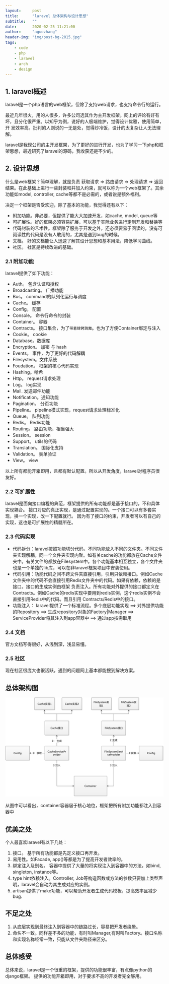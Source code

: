 ```yaml
---
layout:     post
title:      "laravel 总体架构与设计思想"
subtitle:   ""
date:       2020-02-25 11:21:00
author:     "aguozhang"
header-img: "img/post-bg-2015.jpg"
tags:
    - code
    - php
    - laravel
    - arch
    - design 
---
```


## 1. laravel概述

laravel是一个php语言的web框架，但除了支持web请求，也支持命令行的运行。

最近几年很火，用的人很多，许多公司选其作为主开发框架。网上的评论有好有坏，且分化很严重。以知乎为例，说好的人极端维护，觉得设计优雅，使用简单，开
发效率高。批判的人则说的一无是处，觉得炒冷饭，设计的太复杂让人无法理解。

laravel是我现公司的主开发框架，为了更好的进行开发，也为了学习一下php和框架思想，最近研究了laravel的源码，我收获还是不少的。

##  2. 设计思想

什么是web框架？简单理解，就是负责 获取请求 => 路由请求 => 处理请求 => 返回结果。在此基础上进行一些封装和并加入约束，就可以称为一个web框架了。其余
功能如model, controller, cache等都不是必需的，或者说是额外福利。

决定一个框架是否受欢迎，除了基本的功能，我觉得还有以下：
* 附加功能。非必要，但提供了能大大加速开发，如cache, model, queue等
* 可扩展性。好的框架必须容易扩展，可以基于实际业务进行定制开发和替换等
* 代码封装的艺术性。框架除了服务于开发之外，还必须要易于阅读的，没有可阅读性的代码是没有人敢用的，尤其是遇到bug的时候。
* 文档。 好的文档能让人迅速了解其设计思想和基本用法，降低学习曲线。
* 社区。 社区是持续改进的基础。

### 2.1 附加功能
laravel提供了如下功能：
 * Auth。 包含认证和授权
 * Broadcasting。 广播功能
 * Bus。 command的队列化运行与调度
 * Cache。 缓存
 * Config。 配置
 * Console。 命令行命令的封装
 * Container。 容器
 * Contracts。 接口集合，为了`带着镣铐跳舞`。也为了方便Container绑定与注入
 * Cookie。 cookie
 * Database。数据库
 * Encryption。 加密 与 hash
 * Events。 事件，为了更好的代码解耦
 * Filesystem。文件系统
 * Foudation。 框架的核心代码实现
 * Hashing。哈希
 * Http。 request请求处理
 * Log。 log实现
 * Mail. 发送邮件功能
 * Notification。通知功能
 * Pagination。 分页功能
 * Pipeline。 pipeline模式实现，request请求处理标准化
 * Queue。 队列功能
 * Redis。 Redis功能
 * Routing。 路由功能，相当强大
 * Session。 session
 * Support。 utils的代码
 * Translation。 国际化支持
 * Validation。 表单验证
 * View。 view
 
 以上所有都能开箱即用，且都有默认配置。所以从开发角度，laravel对程序员很友好。
 
 ### 2.2 可扩展性
 laravel是面向接口编程的典范，框架提供的所有功能都是基于接口的，不和具体实现耦合。
 接口对应的真正实现，是通过配置实现的。一个接口可以有多套实现，换一个实现，改一下配置就行。
 因为有了接口的约束，开发者可以有自己的实现，这也是可扩展性的精髓所在。
 
 ### 2.3 代码实现
 * 代码拆分：laravel按照功能切分代码，不同功能放入不同的文件夹。不同文件夹实现解耦，同一个文件夹实现内聚。如有关cache的功能都放在Cache文件夹中。有关文件的都放在Filesystem中。各个功能基本相互独立，各个文件夹
 也是一个单独的lib库，可以在非laravel框架项目中安装使用。
 * 代码引用：功能代码之间不跨文件夹直接引用，引用只依赖接口。例如Cache文件夹中的代码不会直接引用Redis文件夹中的代码。如果有依赖，依赖的是接口。接口的生成实例由框架
 负责注入。所有功能对外提供的接口都定义在Contracts。例如Cache的redis实现中要用到redis实例，这个redis实例不会直接引用Redis中的代码。而且引用
 Contracts/Redis中的接口。
 * 功能注入： laravel提供了一个标准流程。多个底层功能实现 ==> 对外提供功能的Repository ==> 生成repository对象的Factory|Manager
 ==> ServiceProvider将其注入到app容器中 ==> 通过app按需取用
 
 ### 2.4 文档
 官方文档写得很好，从浅到深，浅显易懂。
 
 ### 2.5 社区
 现在社区很庞大也很活跃，遇到的问题网上基本都能搜到解决方案。
 

## 总体架构图
![总体架构图](/img/laravel/total_arch.jpg)

从图中可以看出，container容器居于核心地位，框架把所有附加功能都注入到容器中

## 优美之处
个人最喜欢laravel有以下几处：
1. 接口。 基于所有功能都是先定义接口再开发。
2. 易用性。如Facade, app()等都是为了提高开发者效率的。
3. 绑定注入及别名。 容器中提供了大量的将实现注入到容器中的方法，如bind, singleton, instance等。
4. type hint依赖注入。Controller, Job等构造函数或方法的参数只要加上类型声明，laravel会自动为其生成对应的实例。
5. artisan提供了make功能，可以帮助开发者生成代码模板，提高效率且减少bug.


## 不足之处
1. 从底层实现到最终注入到容器中的链路过长，容易把开发者绕晕。
2. 命名不一致。同样差不多的功能，有时叫Manager,有时叫Factory。接口名称和实现名称经常一致，只能从文件夹路径来区分。


## 总体感受
总体来说，laravel是一个很重的框架，提供的功能很丰富，有点像python的django框架。 
提供的功能开箱即用，对于要求不高的开发者完全够用。
